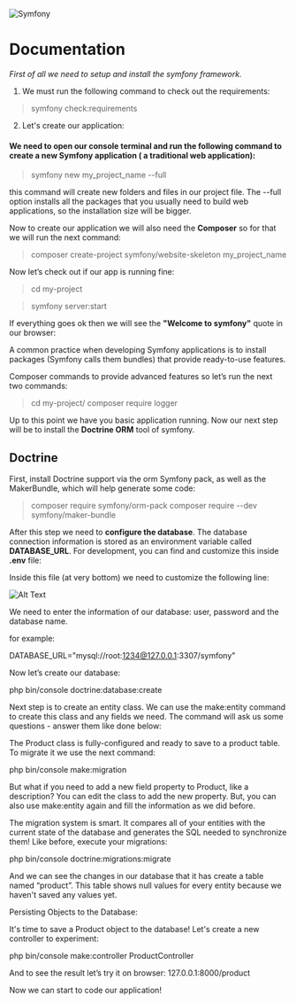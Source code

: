 ![Symfony](https://miro.medium.com/max/951/1*aQZ1bk_fZZFIXm9KYEpdIQ.png) 

# Documentation

*First of all we need to setup and install the symfony framework.*

1. We must run the following command to check out the requirements: 

> symfony check:requirements

2. Let's create our application:

#### We need to open our console terminal and run the following command to create a new Symfony application ( a traditional web application):

 > symfony new my_project_name --full

this command will create new folders and files in our project file. 
The --full option installs all the packages that you usually need to build web applications, so the installation size will be bigger.

Now to create our application we will also need the **Composer** so for that we will run the next command:

> composer create-project symfony/website-skeleton my_project_name

Now let’s check out if our app is running fine:

 > cd my-project

 > symfony server:start


If everything goes ok then we will see the **"Welcome to symfony"** quote in our browser:

A common practice when developing Symfony applications is to install packages (Symfony calls them bundles) that provide ready-to-use features.

Composer commands to provide advanced features so let’s run the next two commands:

 > cd my-project/
 > composer require logger

Up to this point we have you basic application running. Now our next step will be to install the **Doctrine ORM** tool of symfony.
 
## Doctrine

First, install Doctrine support via the orm Symfony pack, as well as the MakerBundle, which will help generate some code:

 > composer require symfony/orm-pack
 > composer require --dev symfony/maker-bundle

After this step we need to **configure the database**. The database connection information is stored as an environment variable called **DATABASE_URL**. For development, you can find and customize this inside **.env** file:


Inside this file (at very bottom) we need to customize the following line:

![Alt Text]()
	 
We need to enter the information of our database: user, password and the database name.

for example:

DATABASE_URL="mysql://root:1234@127.0.0.1:3307/symfony"


Now let’s create our database:

php bin/console doctrine:database:create

Next step is to create an entity class. We can use the make:entity command to create this class and any fields we need. The command will ask us some questions - answer them like done below:



The Product class is fully-configured and ready to save to a product table. To migrate it we use the next command:

php bin/console make:migration


But what if you need to add a new field property to Product, like a description? You can edit the class to add the new property. But, you can also use make:entity again and fill the information as we did before.

The migration system is smart. It compares all of your entities with the current state of the database and generates the SQL needed to synchronize them! Like before, execute your migrations:

php bin/console doctrine:migrations:migrate

And we can see the changes in our database that it has create a table named “product”. This table shows null values for every entity because we haven't saved any values yet.



Persisting Objects to the Database:

It's time to save a Product object to the database! Let's create a new controller to experiment:

php bin/console make:controller ProductController

And to see the result let’s try it on browser: 127.0.0.1:8000/product


Now we can start to code our application! 

